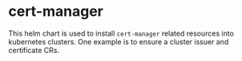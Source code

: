 # cert-manager

This helm chart is used to install `cert-manager` related resources into
kubernetes clusters. One example is to ensure a cluster issuer and certificate
CRs.

